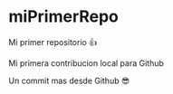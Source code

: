 # miPrimerRepo
Mi primer repositorio 👍

Mi primera contribucion local para Github

Un commit mas desde Github 😎
